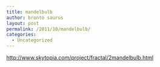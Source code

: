 ```yaml
---
title: mandelbulb
author: bronto saurus
layout: post
permalink: /2011/10/mandelbulb/
categories:
  - Uncategorized
---
```

<http://www.skytopia.com/project/fractal/2mandelbulb.html>